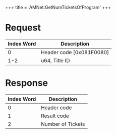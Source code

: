 +++
title = 'AMNet:GetNumTicketsOfProgram'
+++

# Request

| Index Word | Description                |
|------------|----------------------------|
| 0          | Header code \[0x081F0080\] |
| 1-2        | u64, Title ID              |

# Response

| Index Word | Description       |
|------------|-------------------|
| 0          | Header code       |
| 1          | Result code       |
| 2          | Number of Tickets |